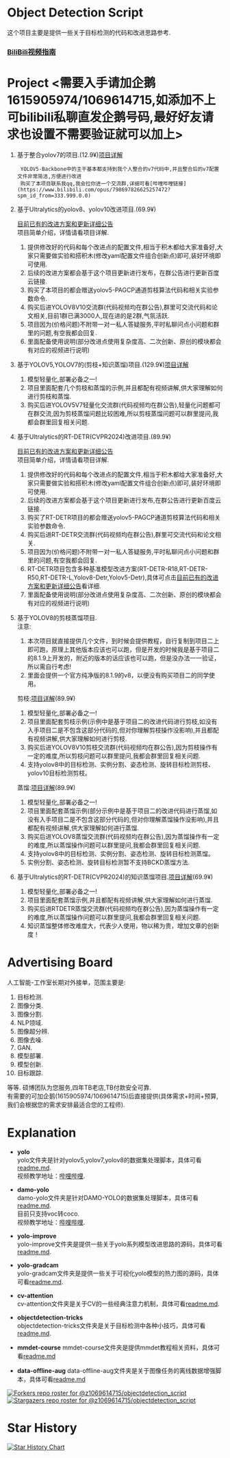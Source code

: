 # Object Detection Script
这个项目主要是提供一些关于目标检测的代码和改进思路参考.

### [BiliBili视频指南](https://github.com/z1069614715/objectdetection_script/blob/master/bilibili-guide.md)

# Project <需要入手请加企鹅1615905974/1069614715,如添加不上可bilibili私聊直发企鹅号码,最好好友请求也设置不需要验证就可以加上>
1. 基于整合yolov7的项目.(12.9¥)[项目详解](https://t.bilibili.com/798697826625257472#reply245141740)  

        YOLOV5-Backbone中的主干基本都支持到我个人整合的v7代码中,并且整合后的v7配置文件非常简洁,方便进行改进
        购买了本项目联系我qq,我会拉你进一个交流群,详细可看[哔哩哔哩链接](https://www.bilibili.com/opus/798697826625257472?spm_id_from=333.999.0.0)

2. 基于Ultralytics的yolov8、yolov10改进项目.(69.9¥)
    
    [目前已有的改进方案和更新详细公告](https://github.com/z1069614715/objectdetection_script/blob/master/yolo-improve/yolov8v10-project.md)  
    项目简单介绍，详情请看项目详解.
    1. 提供修改好的代码和每个改进点的配置文件,相当于积木都给大家准备好,大家只需要做实验和搭积木(修改yaml配置文件组合创新点)即可,装好环境即可使用.
    2. 后续的改进方案都会基于这个项目更新进行发布，在群公告进行更新百度云链接.
    3. 购买了本项目的都会赠送yolov5-PAGCP通道剪枝算法代码和相关实验参数命令.
    4. 购买后进YOLOV8V10交流群(代码视频均在群公告),群里可交流代码和论文相关,目前1群已满3000人,现在进的是2群,气氛活跃.
    5. 项目因为(价格问题)不附带一对一私人答疑服务,平时私聊问点小问题和群里的问题,有空我都会回复.
    6. 里面配备使用说明(部分改进点使用复杂度高、二次创新、原创的模块都会有对应的视频进行说明)

3. 基于YOLOV5,YOLOV7的(剪枝+知识蒸馏)项目.(129.9¥)[项目详解](https://github.com/z1069614715/objectdetection_script/blob/master/yolo-improve/yolov5v7-light.md)

    1. 模型轻量化,部署必备之一!
    2. 项目里面配套几个剪枝和蒸馏的示例,并且都配有视频讲解,供大家理解如何进行剪枝和蒸馏.
    3. 购买后进YOLOV5V7轻量化交流群(代码视频均在群公告),轻量化问题都可在群交流,因为剪枝蒸馏问题比较困难,所以剪枝蒸馏问题可以群里提问,我都会群里回复相关问题.

4. 基于Ultralytics的RT-DETR(CVPR2024)改进项目.(89.9¥)

    [目前已有的改进方案和更新详细公告](https://github.com/z1069614715/objectdetection_script/blob/master/yolo-improve/rtdetr-project.md)  
    项目简单介绍，详情请看项目详解.
    1. 提供修改好的代码和每个改进点的配置文件,相当于积木都给大家准备好,大家只需要做实验和搭积木(修改yaml配置文件组合创新点)即可,装好环境即可使用.
    2. 后续的改进方案都会基于这个项目更新进行发布,在群公告进行更新百度云链接.
    3. 购买了RT-DETR项目的都会赠送yolov5-PAGCP通道剪枝算法代码和相关实验参数命令.
    4. 购买后进RT-DETR交流群(代码视频均在群公告),群里可交流代码和论文相关.
    5. 项目因为(价格问题)不附带一对一私人答疑服务,平时私聊问点小问题和群里的问题,有空我都会回复.
    6. RT-DETR项目包含多种基准模型改进方案(RT-DETR-R18,RT-DETR-R50,RT-DETR-L,Yolov8-Detr,Yolov5-Detr),具体可点击[目前已有的改进方案和更新详细公告](https://github.com/z1069614715/objectdetection_script/blob/master/yolo-improve/rtdetr-project.md)看详细.
    7. 里面配备使用说明(部分改进点使用复杂度高、二次创新、原创的模块都会有对应的视频进行说明)

5. 基于YOLOV8的剪枝蒸馏项目.  
    注意:
    1. 本次项目就直接提供几个文件，到时候会提供教程，自行复制到项目二上即可跑，原理上其他版本应该也可以跑，但是开发的时候我是基于项目二的8.1.9上开发的，附近的版本的话应该也可以跑，但是没办法一一验证，所以需自行考虑!
    2. 里面会提供一个官方纯净版的8.1.9的v8，以便没有购买项目二的同学使用。

    剪枝:[项目详解](https://github.com/z1069614715/objectdetection_script/blob/master/yolo-improve/yolov8-compress.md)(89.9¥)
    1. 模型轻量化,部署必备之一!
    2. 项目里面配套剪枝示例(示例中是基于项目二的改进代码进行剪枝,如没有入手项目二是不包含这部分代码的,但对你理解剪枝操作没影响),并且都配有视频讲解,供大家理解如何进行剪枝.
    3. 购买后进YOLOV8V10剪枝交流群(代码视频均在群公告),因为剪枝操作有一定的难度,所以剪枝问题可以群里提问,我都会群里回复相关问题.
    4. 支持yolov8中的目标检测、实例分割、姿态检测、旋转目标检测剪枝、yolov10目标检测剪枝。

    蒸馏:[项目详解](https://github.com/z1069614715/objectdetection_script/blob/master/yolo-improve/yolov8-distill.md)(89.9¥)
    1. 模型轻量化,部署必备之一!
    2. 项目里面配套蒸馏示例(部分示例中是基于项目二的改进代码进行蒸馏,如没有入手项目二是不包含这部分代码的,但对你理解蒸馏操作没影响),并且都配有视频讲解,供大家理解如何进行蒸馏.
    3. 购买后进YOLOV8蒸馏交流群(代码视频均在群公告),因为蒸馏操作有一定的难度,所以蒸馏操作问题可以群里提问,我都会群里回复相关问题.
    4. 支持yolov8中的目标检测、实例分割、姿态检测、旋转目标检测蒸馏。
    5. 实例分割、姿态检测、旋转目标检测暂不支持BCKD蒸馏方法.

6. 基于Ultralytics的RT-DETR(CVPR2024)的知识蒸馏项目.[项目详解](https://github.com/z1069614715/objectdetection_script/blob/master/yolo-improve/rtdetr-distill.md)(69.9¥)
    1. 模型轻量化,部署必备之一!
    2. 项目里面配套蒸馏示例,并且都配有视频讲解,供大家理解如何进行蒸馏.
    3. 购买后进RTDETR蒸馏交流群(代码视频均在群公告),因为蒸馏操作有一定的难度,所以蒸馏操作问题可以群里提问,我都会群里回复相关问题.
    4. 知识蒸馏整体修改难度大，代表少人使用，物以稀为贵，增加文章的创新度！

# Advertising Board
人工智能-工作室长期对外接单，范围主要是:
1. 目标检测.
2. 图像分类.
3. 图像分割.
4. NLP领域.
5. 图像超分辨.
6. 图像去噪.
7. GAN.
8. 模型部署.
9. 模型创新. 
10. 目标跟踪.

等等. 硕博团队为您服务,四年TB老店,TB付款安全可靠.  
有需要的可加企鹅(1615905974/1069614715)后直接提供(具体需求+时间+预算,我们会根据您的需求安排最适合您的工程师).  

# Explanation
- **yolo**  
    yolo文件夹是针对yolov5,yolov7,yolov8的数据集处理脚本，具体可看[readme.md](https://github.com/z1069614715/objectdetection_script/blob/master/yolo/readme.md).  
    视频教学地址：[哔哩哔哩](https://www.bilibili.com/video/BV1tM411a7it/).  

- **damo-yolo**  
    damo-yolo文件夹是针对DAMO-YOLO的数据集处理脚本，具体可看[readme.md](https://github.com/z1069614715/objectdetection_script/blob/master/damo-yolo/readme.md).  
    目前只支持voc转coco.  
    视频教学地址：[哔哩哔哩](https://www.bilibili.com/video/BV1M24y1v7Uf/).   

- **yolo-improve**  
    yolo-improve文件夹是提供一些关于yolo系列模型改进思路的源码，具体可看[readme.md](https://github.com/z1069614715/objectdetection_script/blob/master/yolo-improve/readme.md).   

- **yolo-gradcam**  
    yolo-gradcam文件夹是提供一些关于可视化yolo模型的热力图的源码，具体可看[readme.md](https://github.com/z1069614715/objectdetection_script/blob/master/yolo-gradcam/README.md).

- **cv-attention**  
    cv-attention文件夹是关于CV的一些经典注意力机制，具体可看[readme.md](https://github.com/z1069614715/objectdetection_script/blob/master/cv-attention/readme.md).

- **objectdetection-tricks**  
    objectdetection-tricks文件夹是关于目标检测中各种小技巧，具体可看[readme.md](https://github.com/z1069614715/objectdetection_script/blob/master/objectdetection-tricks/readme.md).

- **mmdet-course**
    mmdet-course文件夹是提供mmdet教程相关资料，具体可看[readme.md](https://github.com/z1069614715/objectdetection_script/blob/master/mmdet-course/readme.md)

- **data-offline-aug**
    data-offline-aug文件夹是关于图像任务的离线数据增强脚本，具体可看[readme.md](https://github.com/z1069614715/objectdetection_script/blob/master/data-offline-aug/readme.md)

[![Forkers repo roster for @z1069614715/objectdetection_script](https://reporoster.com/forks/z1069614715/objectdetection_script)](https://github.com/z1069614715/objectdetection_script/network/members)
[![Stargazers repo roster for @z1069614715/objectdetection_script](https://reporoster.com/stars/z1069614715/objectdetection_script)](https://github.com/z1069614715/objectdetection_script/stargazers)

# Star History

[![Star History Chart](https://api.star-history.com/svg?repos=z1069614715/objectdetection_script&type=Date)](https://star-history.com/#z1069614715/objectdetection_script&Date)

<a id="0"></a>